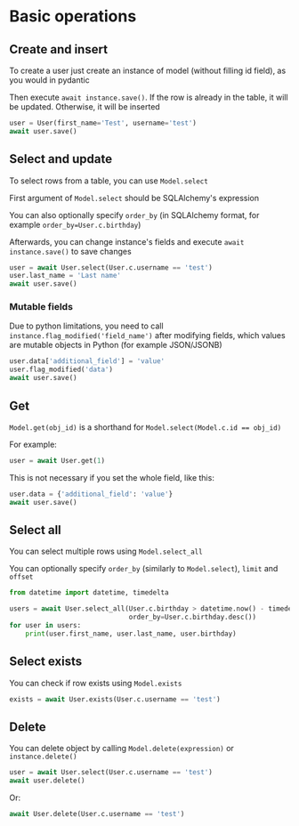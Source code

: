# Basic operations

## Create and insert

To create a user just create an instance of model (without filling id field), as you would in pydantic

Then execute `await instance.save()`. If the row is already in the table, it will be updated. Otherwise, it will be
inserted

```python
user = User(first_name='Test', username='test')
await user.save()
```

## Select and update

To select rows from a table, you can use `Model.select`

First argument of `Model.select` should be SQLAlchemy's expression

You can also optionally specify `order_by` (in SQLAlchemy format, for example `order_by=User.c.birthday`)

Afterwards, you can change instance's fields and execute `await instance.save()` to save changes

```python
user = await User.select(User.c.username == 'test')
user.last_name = 'Last name'
await user.save()
```

### Mutable fields

Due to python limitations, you need to call `instance.flag_modified('field_name')`
after modifying fields, which values are mutable objects in Python (for example JSON/JSONB)

```python
user.data['additional_field'] = 'value'
user.flag_modified('data')
await user.save()
```

## Get

`Model.get(obj_id)` is a shorthand for `Model.select(Model.c.id == obj_id)`

For example:

```python
user = await User.get(1)
```

This is not necessary if you set the whole field, like this:

```python
user.data = {'additional_field': 'value'}
await user.save()
```

## Select all

You can select multiple rows using `Model.select_all`

You can optionally specify `order_by` (similarly to `Model.select`), `limit` and `offset`

```python
from datetime import datetime, timedelta

users = await User.select_all(User.c.birthday > datetime.now() - timedelta(days=365 * 18),
                              order_by=User.c.birthday.desc())
for user in users:
    print(user.first_name, user.last_name, user.birthday)
```

## Select exists

You can check if row exists using `Model.exists`

```python
exists = await User.exists(User.c.username == 'test')
```

## Delete

You can delete object by calling `Model.delete(expression)` or `instance.delete()`

```python
user = await User.select(User.c.username == 'test')
await user.delete()
```

Or:

```python
await User.delete(User.c.username == 'test')
```